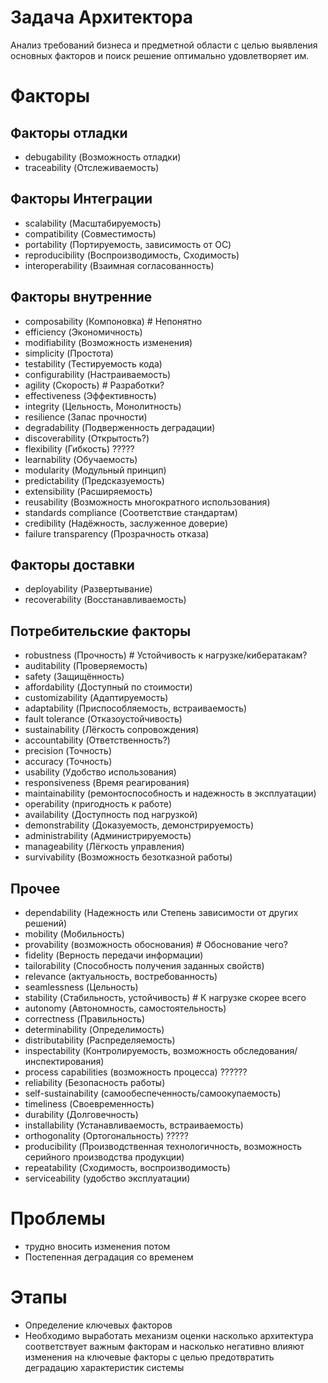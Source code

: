 # Задача Архитектора

Анализ требований бизнеса и предметной области с целью выявления основных факторов и поиск решение оптимально удовлетворяет им.

# Факторы

## Факторы отладки

* debugability (Возможность отладки)
* traceability (Отслеживаемость)


## Факторы Интеграции

* scalability (Масштабируемость)
* compatibility (Совместимость) 
* portability (Портируемость, зависимость от ОС)
* reproducibility (Воспроизводимость, Сходимость)
* interoperability (Взаимная согласованность)

## Факторы внутренние

* composability (Компоновка) # Непонятно
* efficiency (Экономичность)
* modifiability (Возможность изменения) 
* simplicity (Простота)
* testability (Тестируемость кода)
* configurability (Настраиваемость)
* agility (Скорость) # Разработки?
* effectiveness (Эффективность)
* integrity (Цельность, Монолитность)
* resilience (Запас прочности)
* degradability (Подверженность деградации)
* discoverability (Открытость?)
* flexibility (Гибкость) ?????
* learnability (Обучаемость)
* modularity (Модульный принцип)
* predictability (Предсказуемость)
* extensibility (Расширяемость)
* reusability (Возможность многократного использования)
* standards compliance (Соответствие стандартам)
* credibility (Надёжность, заслуженное доверие)
* failure transparency (Прозрачность отказа)

## Факторы доставки

* deployability (Развертывание)
* recoverability (Восстанавливаемость)

## Потребительские факторы

* robustness (Прочность) # Устойчивость к нагрузке/кибератакам?
* auditability (Проверяемость)
* safety (Защищённость)
* affordability (Доступный по стоимости)
* customizability (Адаптируемость)
* adaptability (Приспособляемость, встраиваемость)
* fault tolerance (Отказоустойчивость)
* sustainability (Лёгкость сопровождения)
* accountability (Ответственность?)
* precision (Точность)
* accuracy (Точность)
* usability (Удобство использования)
* responsiveness (Время реагирования)
* maintainability (ремонтоспособность и надежность в эксплуатации)
* operability (пригодность к работе)
* availability (Доступность под нагрузкой)
* demonstrability (Доказуемость, демонстрируемость)
* administrability (Администрируемость)
* manageability (Лёгкость управления)
* survivability (Возможность безотказной работы)

## Прочее

* dependability (Надежность или Степень зависимости от других решений)
* mobility (Мобильность)
* provability (возможность обоснования) # Обоснование чего?
* fidelity (Верность передачи информации)
* tailorability (Способность получения заданных свойств)
* relevance (актуальность, востребованность)
* seamlessness (Цельность)
* stability (Стабильность, устойчивость) # К нагрузке скорее всего 
* autonomy (Автономность, самостоятельность)
* correctness (Правильность)
* determinability (Определимость)
* distributability (Распределяемость)
* inspectability (Контролируемость, возможность обследования/инспектирования)
* process capabilities (возможность процесса) ??????
* reliability (Безопасность работы)
* self-sustainability (самообеспеченность/самоокупаемость)
* timeliness (Своевременность)
* durability (Долговечность)
* installability (Устанавливаемость, встраиваемость)
* orthogonality (Ортогональность) ?????
* producibility (Производственная технологичность, 	возможность серийного производства продукции)
* repeatability (Сходимость, воспроизводимость)
* serviceability (удобство эксплуатации)

# Проблемы

* трудно вносить изменения потом
* Постепенная деградация со временем

# Этапы

* Определение ключевых факторов
* Необходимо выработать механизм оценки насколько архитектура соответствует важным факторам и насколько негативно влияют изменения на ключевые факторы с целью предотвратить деградацию характеристик системы   